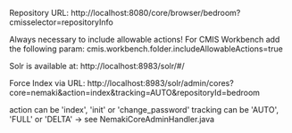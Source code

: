 Repository URL:
http://localhost:8080/core/browser/bedroom?cmisselector=repositoryInfo

Always necessary to include allowable actions! For CMIS Workbench add the following param:
cmis.workbench.folder.includeAllowableActions=true

Solr is available at:
http://localhost:8983/solr/#/

Force Index via URL:
http://localhost:8983/solr/admin/cores?core=nemaki&action=index&tracking=AUTO&repositoryId=bedroom

action can be 'index', 'init' or 'change_password'
tracking can be 'AUTO', 'FULL' or 'DELTA'
-> see NemakiCoreAdminHandler.java
